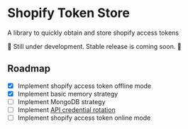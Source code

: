 # Shopify Token Store

A library to quickly obtain and store shopify access tokens

:construction: Still under development. Stable release is coming soon.
:construction:

## Roadmap

* [x] Implement shopify access token offline mode
* [x] Implement basic memory strategy
* [ ] Implement MongoDB strategy
* [ ] Implement
		[API credential rotation](https://help.shopify.com/api/getting-started/authentication/oauth/api-credential-rotation)
* [ ] Implement shopify access token online mode
